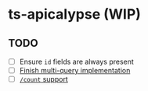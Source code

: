 # ts-apicalypse (WIP)

## TODO
- [ ] Ensure `id` fields are always present
- [ ] [Finish multi-query implementation](https://api-docs.igdb.com/?shell#multi-query)
- [ ] [`/count` support](https://api-docs.igdb.com/?shell#multi-query)
